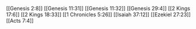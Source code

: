 [[Genesis 2:8]]
[[Genesis 11:31]]
[[Genesis 11:32]]
[[Genesis 29:4]]
[[2 Kings 17:6]]
[[2 Kings 18:33]]
[[1 Chronicles 5:26]]
[[Isaiah 37:12]]
[[Ezekiel 27:23]]
[[Acts 7:4]]
